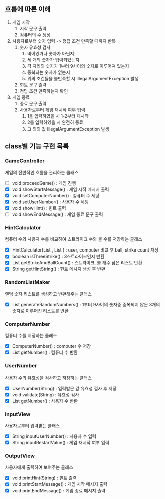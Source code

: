 ## 흐름에 따른 이해

1. 게임 시작
   1. 시작 문구 출력
   2. 컴퓨터의 수 생성
2. 사용자로부터 숫자 입력 -> 정답 조건 만족할 때까지 반복
   1. 숫자 유효성 검사
      1. 비어있거나 숫자가 아닌지
      2. 세 개의 숫자가 입력되었는지
      3. 각 자리의 숫자가 1부터 9사이의 숫자로 이루어져 있는지
      4. 중복되는 숫자가 없는지
      5. 위의 조건들을 불만족할 시 IllegalArgumentException 발생
   2. 힌트 문구 출력
   3. 정답 조건 만족하는지 확인
3. 게임 종료
   1. 종료 문구 출력
   2. 사용자로부터 게임 재시작 여부 입력
      1. 1을 입력하였을 시 1-2부터 재시작
      2. 2를 입력하였을 시 완전히 종료
      3. 그 외의 값 IllegalArgumentException 발생

## class별 기능 구현 목록

### GameController
게임의 전반적인 흐름을 관리하는 클래스

- [ ] void proceedGame() : 게임 진행
- [x] void showStartMessage() : 게임 시작 메시지 출력
- [x] void setComputerNumber() : 컴퓨터 수 세팅
- [x] void setUserNumber() : 사용자 수 세팅
- [x] void showHint() : 힌트 출력
- [ ] void showEndMessage() : 게임 종료 문구 출력

### HintCalculator
컴퓨터 수와 사용자 수를 비교하여 스트라이크 수와 볼 수를 저장하는 클래스

- [x] HintCalculator(List <Integer>, List <Integer>) : user, computer 비교 후 ball, strike count 저장
- [x] boolean isThreeStrike() : 3스트라이크인지 반환
- [x] List<Integer> getStrikeAndBallCount() : 스트라이크, 볼 개수 담은 리스트 반환
- [x] String getHintString() : 힌트 메시지 생성 후 반환

### RandomListMaker
랜덤 숫자 리스트를 생성하고 반환해주는 클래스

- [x] List<Integer> generateRandomNumbers() : 1부터 9사이의 숫자중 중복되지 않은 3개의 숫자로 이루어진 리스트를 반환 

### ComputerNumber
컴퓨터 수를 저장하는 클래스

- [x] ComputerNumber() : computer 수 저장
- [x] List<Integer> getNumber() : 컴퓨터 수 반환

### UserNumber
사용자 수의 유효성을 검사하고 저장하는 클래스

- [x] UserNumber(String) : 입력받은 값 유효성 검사 후 저장
- [x] void validate(String) : 유효성 검사
- [x] List<Integer> getNumber() : 사용자 수 반환

### InputView
사용자로부터 입력받는 클래스

- [x] String inputUserNumber() : 사용자 수 입력
- [x] String inputRestartValue() : 게임 재시작 여부 입력

### OutputView
사용자에게 출력하여 보여주는 클래스

- [x] void printHint(String) : 힌트 출력
- [x] void printStartMessage() : 게임 시작 메시지 출력
- [x] void printEndMessage() : 게임 종료 메시지 출력
